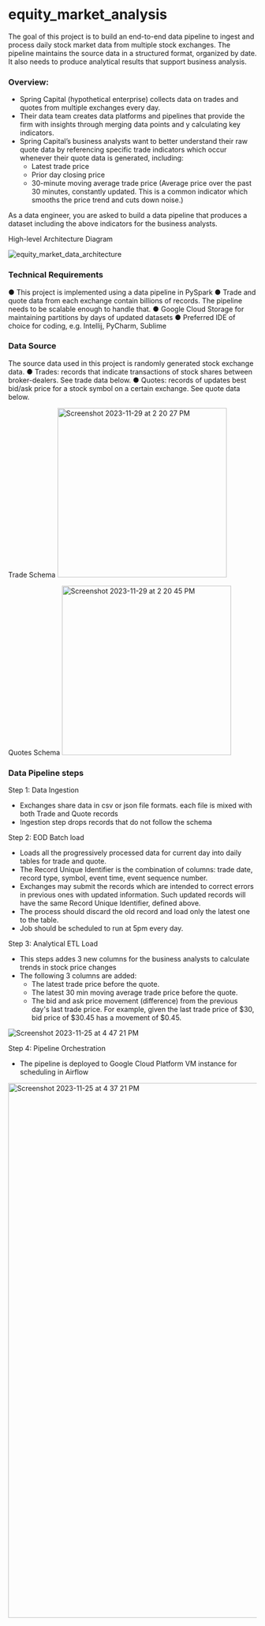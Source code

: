 # equity_market_analysis

The goal of this project is to build an end-to-end data pipeline to ingest and process daily stock market data from multiple stock exchanges. The pipeline maintains the source data in a structured format, organized by date. 
It also needs to produce analytical results that support business analysis.

### Overview:
- Spring Capital (hypothetical enterprise) collects data on trades and quotes from multiple exchanges every day. 
- Their data team creates data platforms and pipelines that provide the firm with insights through merging data points and y calculating key indicators. 
- Spring Capital’s business analysts want to better understand their raw quote data by referencing specific trade indicators which occur whenever their quote data is generated, including:
  - Latest trade price
  - Prior day closing price
  - 30-minute moving average trade price (Average price over the past 30 minutes,
  constantly updated. This is a common indicator which smooths the price trend and cuts down noise.)

As a data engineer, you are asked to build a data pipeline that produces a dataset including the above indicators for the business analysts.

High-level Architecture Diagram

![equity_market_data_architecture](https://github.com/meetapandit/equity_market_analysis/assets/15186489/4cf2d517-6f69-4166-ad59-c241e5b089ea)


### Technical Requirements
● This project is implemented using a data pipeline in PySpark
● Trade and quote data from each exchange contain billions of records. The pipeline needs to be scalable enough to handle that.
● Google Cloud Storage for maintaining partitions by days of updated datasets
● Preferred IDE of choice for coding, e.g. Intellij, PyCharm, Sublime

### Data Source
The source data used in this project is randomly generated stock exchange data.
● Trades: records that indicate transactions of stock shares between broker-dealers. See trade data below.
● Quotes: records of updates best bid/ask price for a stock symbol on a certain exchange. See quote data below.

Trade Schema
<img width="343" alt="Screenshot 2023-11-29 at 2 20 27 PM" src="https://github.com/meetapandit/equity_market_analysis/assets/15186489/fe5d5117-da81-462a-9b35-a8277a6216fe">

Quotes Schema
<img width="343" alt="Screenshot 2023-11-29 at 2 20 45 PM" src="https://github.com/meetapandit/equity_market_analysis/assets/15186489/57c14814-99dc-4829-8fd9-fafcb730490d">

### Data Pipeline steps
Step 1: Data Ingestion
- Exchanges share data in csv or json file formats. each file is mixed with both Trade and Quote records
- Ingestion step drops records that do not follow the schema

Step 2: EOD Batch load
- Loads all the progressively processed data for current day into daily tables for trade and quote.
- The Record Unique Identifier is the combination of columns: trade date, record type, symbol, event time, event sequence number.
- Exchanges may submit the records which are intended to correct errors in previous ones with updated information. Such updated records will have the same Record Unique Identifier, defined above.
- The process should discard the old record and load only the latest one to the table.
- Job should be scheduled to run at 5pm every day.

Step 3: Analytical ETL Load
- This steps addes 3 new columns for the business analysts to calculate trends in stock price changes
- The following 3 columns are added:
  - The latest trade price before the quote.
  - The latest 30 min moving average trade price before the quote.
  - The bid and ask price movement (difference) from the previous day's last trade price. For example, given the last trade price of $30, bid price of $30.45 has a movement of $0.45.
    
![Screenshot 2023-11-25 at 4 47 21 PM](https://github.com/meetapandit/equity_market_analysis/assets/15186489/665752cb-9d13-4274-b02a-dbe064da9a79)


Step 4: Pipeline Orchestration
- The pipeline is deployed to Google Cloud Platform VM instance for scheduling in Airflow

<img width="1083" alt="Screenshot 2023-11-25 at 4 37 21 PM" src="https://github.com/meetapandit/equity_market_analysis/assets/15186489/3d3895e7-533f-4acd-97b1-3febfc27dde9">

